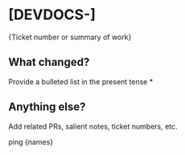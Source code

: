 # [DEVDOCS-]
{Ticket number or summary of work}

## What changed?
Provide a bulleted list in the present tense
* 

## Anything else?
Add related PRs, salient notes, ticket numbers, etc.

ping {names}
